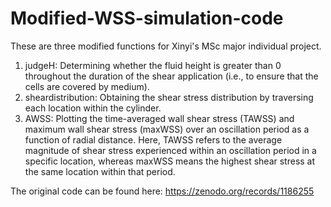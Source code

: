 # Modified-WSS-simulation-code
These are three modified functions for Xinyi's MSc major individual project.
1.	judgeH: Determining whether the fluid height is greater than 0 throughout the duration of the shear application (i.e., to ensure that the cells are covered by medium).
2.	sheardistribution: Obtaining the shear stress distribution by traversing each location within the cylinder.
3.	AWSS: Plotting the time-averaged wall shear stress (TAWSS) and maximum wall shear stress (maxWSS) over an oscillation period as a function of radial distance. Here, TAWSS refers to the average magnitude of shear stress experienced within an oscillation period in a specific location, whereas maxWSS means the highest shear stress at the same location within that period.

The original code can be found here: https://zenodo.org/records/1186255
